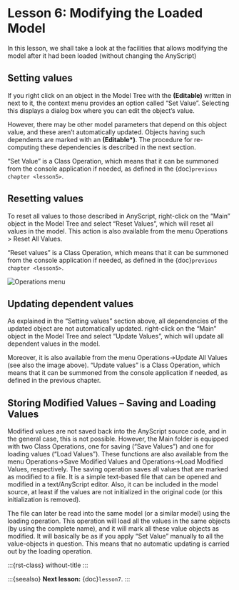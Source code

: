 # Lesson 6: Modifying the Loaded Model

In this lesson, we shall take a look at the facilities that allows
modifying the model after it had been loaded (without changing the
AnyScript)

## Setting values

If you right click on an object in the Model Tree with the
**(Editable)** written in next to it, the context menu provides an
option called “Set Value”. Selecting this displays a dialog box where
you can edit the object’s value.

However, there may be other model parameters that depend on this object
value, and these aren’t automatically updated. Objects having such
dependents are marked with an **(Editable\*)**. The procedure for
re-computing these dependencies is described in the next section.

“Set Value” is a Class Operation, which means that it can be summoned
from the console application if needed, as defined in the {doc}`previous chapter <lesson5>`.

## Resetting values

To reset all values to those described in AnyScript, right-click on the
“Main” object in the Model Tree and select “Reset Values”, which will
reset all values in the model. This action is also available from the
menu Operations > Reset All Values.

“Reset values” is a Class Operation, which means that it can be summoned
from the console application if needed, as defined in the {doc}`previous chapter <lesson5>`.

![Operations menu](_static/lesson6/image1.png)

## Updating dependent values

As explained in the “Setting values” section above, all dependencies of
the updated object are not automatically updated. right-click on the
“Main” object in the Model Tree and select “Update Values”, which will
update all dependent values in the model.

Moreover, it is also available from the menu Operations->Update All
Values (see also the image above). “Update values” is a Class Operation,
which means that it can be summoned from the console application if
needed, as defined in the previous chapter.

## Storing Modified Values – Saving and Loading Values

Modified values are not saved back into the AnyScript source code, and
in the general case, this is not possible. However, the Main folder is
equipped with two Class Operations, one for saving (“Save Values”) and
one for loading values (“Load Values”). These functions are also
available from the menu Operations->Save Modified Values and
Operations->Load Modified Values, respectively. The saving operation
saves all values that are marked as modified to a file. It is a simple
text-based file that can be opened and modified in a text/AnyScript
editor. Also, it can be included in the model source, at least if the
values are not initialized in the original code (or this initialization
is removed).

The file can later be read into the same model (or a similar model)
using the loading operation. This operation will load all the values in
the same objects (by using the complete name), and it will mark all
these value objects as modified. It will basically be as if you apply
“Set Value” manually to all the value-objects in question. This means
that no automatic updating is carried out by the loading operation.

:::{rst-class} without-title
:::

:::{seealso}
**Next lesson:** {doc}`lesson7`.
:::
